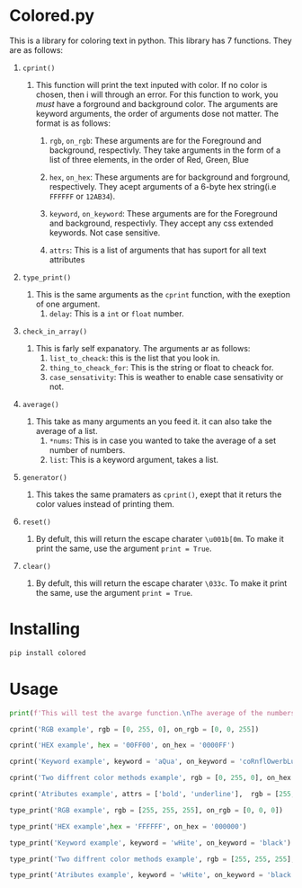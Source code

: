 Colored.py
===============
This is a library for coloring text in python.  This library has 7 functions.  They are as follows:

1. ``cprint()``
	1. This function will print the text inputed with color.  If no color is chosen, then i will through an error.  For this function to work, you *must* have a forground and background color. The arguments are keyword arguments, the order of arguments dose not matter.  The format is as follows:
	
	   1. `rgb`, `on_rgb`: These arguments are for the Foreground and background, respectivly. They take arguments in the form of a list of three elements, in the order of Red, Green, Blue
	   
	   2. `hex`, `on_hex`: These arguments are for background and forground, respectively.  They acept arguments of a 6-byte hex string(i.e `FFFFFF` or `12AB34`).
	   
       3. `keyword`, `on_keyword`: These arguments are for the Foreground and background, respectivly. They accept any css extended keywords. Not case sensitive.
       
       4. `attrs`: This is a list of arguments that has suport for all text attributes
       
2. ``type_print()``
	1. This is the same arguments as the `cprint` function, with the exeption of one argument.
	   1. `delay`: This is a `int` or `float` number.
3. ``check_in_array()``
	1. This is farly self expanatory. The arguments ar as follows:
	    1. `list_to_cheack`: this is the list that you look in.
	    2. `thing_to_cheack_for`: This is the string or float to cheack for.
	    3. `case_sensativity`: This is weather to enable case sensativity or not.
4. ``average()``
	1. This take as many arguments an you feed it. it can also take the average of a list.
	    1. `*nums`: This is in case you wanted to take the average of a set number of numbers.
	    2. `list`: This is a keyword argument, takes a list.
5. ``generator()``
	1. This takes the same pramaters as `cprint()`, exept that it returs the color values instead of printing them.
6. ``reset()``
	1. By defult, this will return the escape charater `\u001b[0m`. To make it print the same, use the argument `print = True`.
7. ``clear()``
	1. By defult, this will return the escape charater `\033c`. To make it print the same, use the argument `print = True`.



Installing
============

```bash
pip install colored
```

Usage
=====

```python
print(f'This will test the avarge function.\nThe average of the numbers 1 through 10 (5.5 is correct).\nFunction return: {average(1,2,3,4,5,6,7,8,9,10)}\nTesting the list input for the avrage function for numbers 1 through 10 (5.5 is correct).\nFunction return: {average(array = onethrough10)}')

cprint('RGB example', rgb = [0, 255, 0], on_rgb = [0, 0, 255])

cprint('HEX example', hex = '00FF00', on_hex = '0000FF')

cprint('Keyword example', keyword = 'aQua', on_keyword = 'coRnflOwerbLue')

cprint('Two diffrent color methods example', rgb = [0, 255, 0], on_hex = '0000FF')

cprint('Atributes example', attrs = ['bold', 'underline'],  rgb = [255,255,255], on_rgb = [0, 0, 0])

type_print('RGB example', rgb = [255, 255, 255], on_rgb = [0, 0, 0])

type_print('HEX example',hex = 'FFFFFF', on_hex = '000000')

type_print('Keyword example', keyword = 'wHite', on_keyword = 'black')

type_print('Two diffrent color methods example', rgb = [255, 255, 255], on_keyword = 'goldenrod')

type_print('Atributes example', keyword = 'wHite', on_keyword = 'black', attrs = ['bold', 'underline'])
```